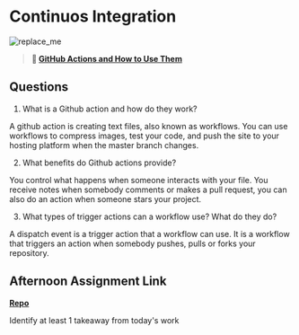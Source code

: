 # Continuos Integration

![replace_me](https://codeworks.blob.core.windows.net/public/assets/img/illustrations/placeholder.svg)

> **📖 [GitHub Actions and How to Use Them](https://codeworksacademy.com/fs-student-guide/resources/wk8-9/05-Github-Actions)**

## Questions

1. What is a Github action and how do they work?

A github action is creating text files, also known as workflows. You can use workflows to compress images, test your code, and push the site to your hosting platform when the master branch changes.

2. What benefits do Github actions provide?

You control what happens when someone interacts with your file. You receive notes when somebody comments or makes a pull request, you can also do an action when someone stars your project.

3. What types of trigger actions can a workflow use? What do they do?

A dispatch event is a trigger action that a workflow can use. It is a workflow that triggers an action when somebody pushes, pulls or forks your repository.

## Afternoon Assignment Link

**[Repo](https://github.com/TamraPeterson/bookNook)**

Identify at least 1 takeaway from today's work
